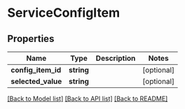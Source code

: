 # ServiceConfigItem

## Properties
Name | Type | Description | Notes
------------ | ------------- | ------------- | -------------
**config_item_id** | **string** |  | [optional] 
**selected_value** | **string** |  | [optional] 

[[Back to Model list]](../../README.md#documentation-for-models) [[Back to API list]](../../README.md#documentation-for-api-endpoints) [[Back to README]](../../README.md)

